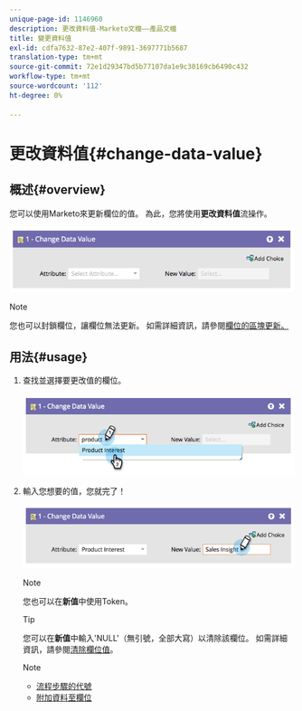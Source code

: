 ```yaml
---
unique-page-id: 1146960
description: 更改資料值-Marketo文檔——產品文檔
title: 變更資料值
exl-id: cdfa7632-87e2-407f-9891-3697771b5687
translation-type: tm+mt
source-git-commit: 72e1d29347bd5b77107da1e9c30169cb6490c432
workflow-type: tm+mt
source-wordcount: '112'
ht-degree: 0%

---
```


# 更改資料值{#change-data-value}

## 概述{#overview}

您可以使用Marketo來更新欄位的值。 為此，您將使用&#x200B;**更改資料值**&#x200B;流操作。

![](assets/image2014-9-22-11-3a15-3a34.png)

>[!NOTE]
>
>您也可以封鎖欄位，讓欄位無法更新。 如需詳細資訊，請參閱[欄位的區塊更新。](/help/marketo/product-docs/administration/field-management/block-updates-to-a-field.md)

## 用法{#usage}

1. 查找並選擇要更改值的欄位。

   ![](assets/image2014-9-22-11-3a18-3a29.png)

1. 輸入您想要的值，您就完了！

   ![](assets/image2014-9-22-11-3a18-3a38.png)

   >[!NOTE]
   >
   >您也可以在&#x200B;**新值**&#x200B;中使用Token。

   >[!TIP]
   >
   >您可以在&#x200B;**新值**&#x200B;中輸入&#39;NULL&#39;（無引號，全部大寫）以清除該欄位。 如需詳細資訊，請參閱[清除欄位值](/help/marketo/product-docs/core-marketo-concepts/smart-campaigns/flow-actions/change-data-value/clear-field-values.md)。

   >[!NOTE]
   >
   >* [流程步驟的代號](/help/marketo/product-docs/core-marketo-concepts/smart-campaigns/flow-actions/use-tokens-in-flow-steps.md)
   >* [附加資料至欄位](/help/marketo/product-docs/core-marketo-concepts/smart-campaigns/flow-actions/append-data-to-a-field.md)

